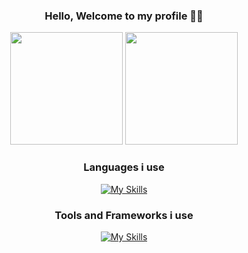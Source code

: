 

<div align="center">
 
 ### Hello, Welcome to my profile 👌🏼
  
<img height="180em" src="https://github-readme-stats.vercel.app/api?username=squeenz&show_icons=true&theme=aura_dark&include_all_commits=true&count_private=true"/>
<img height="180em" src="https://github-readme-stats.vercel.app/api/top-langs/?username=squeenz&size_weight=0.5&count_weight=0.5&theme=aura_dark"/>
  
### Languages i use
[![My Skills](https://skillicons.dev/icons?i=js,html,css,php,python,cpp,cs)](https://skillicons.dev)
 
 ### Tools and Frameworks i use
 [![My Skills](https://skillicons.dev/icons?i=unity,unreal,laravel,net)](https://skillicons.dev)
 
</div>
